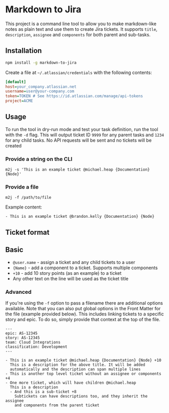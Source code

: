 # Markdown to Jira

This project is a command line tool to allow you to make markdown-like notes as
plain text and use them to create Jira tickets. It supports `title`, `description`,
`assignee` and `components` for both parent and sub-tasks. 

## Installation

```bash
npm install -g markdown-to-jira
```

Create a file at `~/.atlassian/credentials` with the following contents:

```ini
[default]
host=your_company.atlassian.net
username=user@your-company.com
token=TOKEN # See https://id.atlassian.com/manage/api-tokens
project=ACME
```

## Usage

To run the tool in dry-run mode and test your task definition, run the tool with
the `-d` flag. This will output ticket ID `9999` for any parent tasks and `1234`
for any child tasks. No API requests will be sent and no tickets will be created

### Provide a string on the CLI

```
m2j -s 'This is an example ticket @michael.heap {Documentation} {Node}'
```

### Provide a file

```
m2j -f /path/to/file
```

Example content:

```
- This is an example ticket @brandon.kelly {Documentation} {Node}
```

## Ticket format

## Basic

* `@user.name` - assign a ticket and any child tickets to a user
* `{Name}` - add a component to a ticket. Supports multiple components
* `+10` - add 10 story points (as an example) to a ticket
* Any other text on the line will be used as the ticket title

### Advanced

If you're using the `-f` option to pass a filename there are additional options available.  Note that you can also
put global options in the Front Matter for the file (example provided below).  This includes linking tickets to a 
specific story and epic.  To do so, simply provide that context at the top of the file.

```
---
epic: AS-12345
story: AS-12345
team: Cloud Integrations
classification: Development
---

- This is an example ticket @michael.heap {Documentation} {Node} +10
  This is a description for the above title. It will be added 
  automatically and the description can span multiple lines
- This is another top level ticket without an assignee or components +4
- One more ticket, which will have children @michael.heap
  This is a description
  - And this is a sub-ticket +8
    Subtickets can have descriptions too, and they inherit the assignee
    and components from the parent ticket
```
